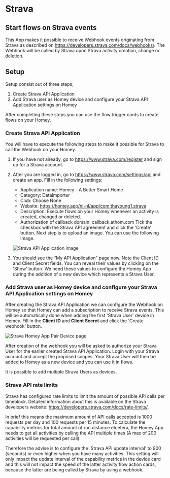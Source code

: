 # Strava

## Start flows on Strava events
This App makes it possible to receive Webhook events originating from Strava as described on https://developers.strava.com/docs/webhooks/.
The Webhook will be called by Strava upon Strava activity creation, change or deletion. 

## Setup
Setup consist out of three steps;
1. Create Strava API Application 
2. Add Strava user as Homey device and configure your Strava API Application settings on Homey

After completing these steps you can use the flow trigger cards to create flows on your Homey.

### Create Strava API Application
You will have to execute the following steps to make it possible for Strava to call the Webhook on your Homey.
1. If you have not already, go to https://www.strava.com/register and sign up for a Strava account.
2. After you are logged in, go to https://www.strava.com/settings/api and create an app. Fill in the following settings:
   * Application name: Homey - A Better Smart Home
   * Category: DataImporter
   * Club: Choose None
   * Website: https://homey.app/nl-nl/app/com.thayoung1.strava
   * Description: Execute flows on your Homey whenever an activity is created, changed or deleted.
   * Authorization of callback domain: callback.athom.com
   Tick the checkbox with the Strava API agreement and click the 'Create' button. Next step is to upload an image. You can use the following image.

   ![Strava API Application image](https://user-images.githubusercontent.com/33259655/217798881-451cb793-f45b-4762-aed2-b118ee4cd5c0.jpg)
3. You should see the “My API Application” page now. Note the Client ID and Client Secret fields. You can reveal their values by clicking on the 'Show' button. We need these values to configure the Homey App during the addition of a new device which represents a Strava User.

### Add Strava user as Homey device and configure your Strava API Application settings on Homey
After creating the Strava API Application we can configure the Webhook on Homey so that Homey can add a subscription to receive Strava events. This will be automatically done when adding the first 'Strava User' device in Homey. Fill in the **Client ID** and **Client Secret** and click the 'Create webhook' button.

![Strava Homey App Pair Device page](https://user-images.githubusercontent.com/33259655/218209816-67d0ff11-8c45-45b8-bb18-004d285640d4.png)

After creation of the webhook you will be asked to authorize your Strava User for the earlier created Strava API Application. Login with your Strava account and accept the proposed scopes. Your Strava User will then be added to Homey as a new device and you can use it in flows. 

It is possible to add multiple Strava Users as devices.

### Strava API rate limits
Strava has configured rate limits to limit the amount of possible API calls per timeblock. Detailed information about this is available on the Strava developers website: https://developers.strava.com/docs/rate-limits/. 

In brief this means the maximum amount of API calls accepted is 1000 requests per day and 100 requests per 15 minutes. To calculate the capability metrics for total amount of run distance etcetera, the Homey App needs to get all activities by calling the API multiple times (A max of 200 activities will be requested per call).

Therefore the advise is to configure the 'Strava API update interval' to 900 (seconds) or even higher when you have many activities. This setting will only impact the update interval of the capability metrics in the device card and this will not impact the speed of the latter activity flow action cards, because the latter are being called by Strava by using a webhook. 
